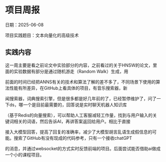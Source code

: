 # 项目周报

日期：2025-06-08

项目实践题目：文本向量化的高级技术

## 实践内容

这一周主要是看之前论文中实验部分的内容，之前看过的关于HNSW的论文，里面的实验数据有部分是通过随机游走（Random Walk）生成，用

前面的时间已经把ANNS有关的技术和算法了解的差不多了，不同场景下使用的算法性能有所差异，在GitHub上看具体的项目，有音乐搜索器，新

闻搜索器，词典搜索引擎，但是很多都是好几年前的了，已经暂停维护了，问了一下ds，哪一个是目前最需要的，回答说是实时聊天机器人知识库

（基于Redis的向量搜索），可以帮助人工客服减轻工作量，找到与用户输入的关键词相关的词语，然后告诉AI，再讲答案返回给用户。相比于直接

接入大模型回答，提高了回复的准确率，减少了大模型胡言乱语生成假信息的可能。搜索了GitHub有没有现成的代码参考，只有一个接收chatGPT

的消息，并通过websocket的方式实时反馈前端的项目。后面尝试能否借助ai做成一个小的课程项目。

